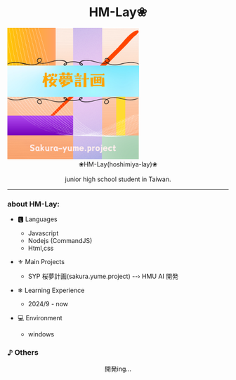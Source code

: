 # <center>HM-Lay❀ 

</center> <img src="SYP-logo.png" style="min-width:300px; width:30%">
  <center>❀HM-Lay(hoshimiya-lay)❀</center> 
  <br>
  <center>junior high school student in Taiwan.</center>


  -----

### about HM-Lay: 
- 🅻 Languages
  - Javascript 
  - Nodejs (CommandJS)
  - Html,css

- ⚜︎ Main Projects
  - SYP 桜夢計画(sakura.yume.project)
  --› HMU AI 開発

- ❄ Learning Experience
  - 2024/9 - now

- :computer: Environment
  - windows

### ♪ Others
  <center>開発ing...</center>

